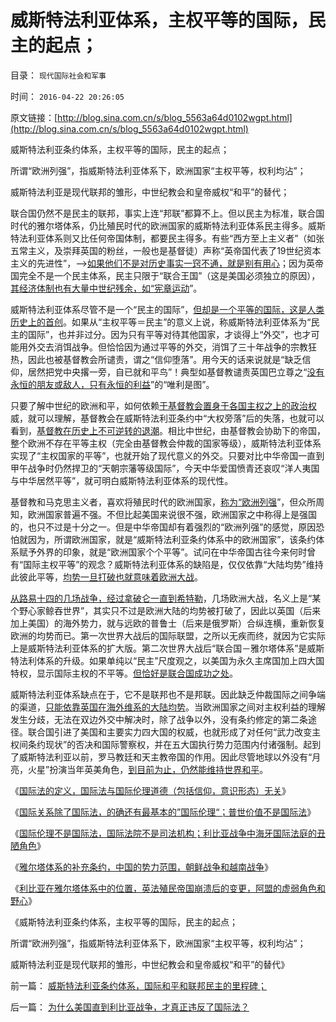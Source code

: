 # 威斯特法利亚体系，主权平等的国际，民主的起点；

目录： `现代国际社会和军事` 

时间： `2016-04-22 20:26:05` 

原文链接：[http://blog.sina.com.cn/s/blog_5563a64d0102wgpt.html](http://blog.sina.com.cn/s/blog_5563a64d0102wgpt.html)

威斯特法利亚条约体系，主权平等的国际，民主的起点；

所谓“欧洲列强”，指威斯特法利亚体系下，欧洲国家“主权平等，权利均沾”；

威斯特法利亚是现代联邦的雏形，中世纪教会和皇帝威权“和平”的替代；

联合国仍然不是民主的联邦，事实上连“邦联”都算不上。但以民主为标准，联合国时代的雅尔塔体系，仍比殖民时代的欧洲国家的威斯特法利亚体系民主得多。威斯特法利亚体系则又比任何帝国体制，都要民主得多。有些“西方至上主义者”（如张五常主义，及崇拜英国的粉丝，一般也是基督徒）声称“英帝国代表了19世纪资本主义的先进性”，——>[如果他们不是对历史事实一窍不通，就是别有用心](../../../2012/1/23/英国是民主社会，英帝国是公有制帝国.md)；因为英帝国完全不是一个民主体系，民主只限于“联合王国”（这是美国必须独立的原因），[其经济体制也有大量中世纪残余，如“宪章运动](../../../2011/12/20/大宪章和宪章运动，工会和通往奴役之路.md)”。

威斯特法利亚体系尽管不是一个“民主的国际”，[但却是一个平等的国际，这是人类历史上的首创](../../../2016/4/7/不承认权(利)平等，就无“外交”观念，还谈何“诚信”？.md)。如果从“主权平等＝民主”的意义上说，称威斯特法利亚体系为“民主的国际”，也并非过分。因为只有平等对待其他国家，才谈得上“外交”，也才可能用外交去消饵战争。但恰恰因为通过平等的外交，消饵了三十年战争的宗教狂热，因此也被基督教会所谴责，谓之“信仰堕落”。用今天的话来说就是“缺乏信仰，居然把党中央撂一旁，自已就和平鸟”！典型如基督教谴责英国巴立尊之“[没有永恒的朋友或敌人，只有永恒的利益](http://darthvad.blog.163.com/blog/static/53399470201061493946107/)”的“唯利是图”。

只要了解中世纪的欧洲和平，如何依赖[于基督教会置身于各国主权之上的政治权](../../../2015/9/4/教皇帝国的确立，意大利城邦的繁荣.md)威，就可以理解，基督教会在威斯特法利亚条约中“大权旁落”后的失落，也就可以看到，[基督教在历史上不可逆转的退潮](../../../2015/9/6/教皇革命具备社会优化而至历史景气的合理性；.md)。相比中世纪，由基督教会协助下的帝国，整个欧洲不存在平等主权（完全由基督教会仲裁的国家等级），威斯特法利亚体系实现了“主权国家的平等”，也就开始了现代意义的外交。只要对比中华帝国一直到甲午战争时仍然捍卫的“天朝宗藩等级国际”，今天中华爱国愤青还哀叹“洋人夷国与中华居然平等”，就可明白威斯特法利亚体系的现代性。

基督教和马克思主义者，喜欢将殖民时代的欧洲国家，[称为“欧洲列强](../../../2010/10/27/民族主义是欧洲资本主义诞生的必要条件.md)”，但众所周知，欧洲国家普遍不强。不但比起美国来说很不强，欧洲国家之中称得上是强国的，也只不过是十分之一。但是中华帝国却有着强烈的“欧洲列强”的感觉，原因恐怕就因为，所谓欧洲国家，就是“威斯特法利亚条约体系中的欧洲国家”，该条约体系赋予外界的印象，就是“欧洲国家个个平等”。试问在中华帝国古往今来何时曾有“国际主权平等”的观念？威斯特法利亚体系的缺陷是，仅仅依靠“大陆均势”维持此彼此平等，[均势一旦打破也就意味着欧洲大战](../../../2011/3/18/资源短缺“生产过剩”？（民粹＋权贵）两次世界大战.md)。

[从路易十四的几场战争，经过拿破仑一直到希特勒](../../../2015/3/12/希特勒的世界观，他和路易十四的四次世界大战.md)，几场欧洲大战，名义上是“某个野心家鲸吞世界”，其实只不过是欧洲大陆的均势被打破了，因此以英国（后来加上美国）的海外势力，就与远欧的普鲁士（后来是俄罗斯）合纵连横，重新恢复欧洲的均势而已。第一次世界大战后的国际联盟，之所以无疾而终，就因为它实际上是威斯特法利亚体系的扩大版。第二次世界大战后“联合国－雅尔塔体系”是威斯特法利体系的升级。如果单纯以“民主”尺度观之，以美国为永久主席国加上四大国特权，显示国际主权的不平等。[但恰好是联合国成功之处](../../../2011/4/16/“全国大选”不是独裁和内战的消毒剂.md)。

威斯特法利亚体系缺点在于，它不是联邦也不是邦联。因此缺乏仲裁国际之间争端的渠道，[只能依靠英国在海外维系的大陆均势](../../../2009/2/20/美英市场经济下大陆均衡战略.md)。当欧洲国家之间对主权利益的理解发生分歧，无法在双边外交中解决时，除了战争以外，没有条约修定的第二条途径。联合国引进了美国和主要实力四大国的权威，也就形成了对任何“武力改变主权间条约现状”的否决和国际警察权，并在五大国执行势力范围内付诸强制。起到了威斯特法利亚以前，罗马教廷和天主教帝国的作用。因此尽管地球以外没有“月亮，火星”扮演当年英美角色，[到目前为止，仍然能维持世界和平](../../../2011/4/2/国民主权原理维系了世界和平.md)。

[](../../../2016/4/16/雅尔塔体系之中美国的战争合法性，及利比亚战争；.md)

《[国际法的定义，国际法与国际伦理道德（包括信仰，意识形态）无关](../../../2016/4/17/国际法的定义及国际伦理，闹革命的讲道德.md)》

《[国际关系除了国际法，的确还有最基本的”国际伦理“；普世价值不是国际法](../../../2016/4/18/“道德哲学＝伦理学”之所谓“普世价值观”于国际法；.md)》

《[国际伦理不是国际法，国际法院不是司法机构；利比亚战争中海牙国际法庭的丑陋角色](../../../2016/4/19/国际法院不是司法机构，它在利比亚战争中的丑陋角色.md)》

《[雅尔塔体系的补充条约，中国的势力范围，朝鲜战争和越南战争](../../../2016/4/20/雅尔塔体系的补充条约，中国的势力范围.md)》

《[利比亚在雅尔塔体系中的位置，英法殖民帝国崩溃后的变更，阿盟的虚弱角色和野心](../../../2016/4/21/为什么美国直到利比亚战争，才真正违反了国际法？.md)》

《威斯特法利亚条约体系，主权平等的国际，民主的起点；

所谓“欧洲列强”，指威斯特法利亚体系下，欧洲国家“主权平等，权利均沾”；

威斯特法利亚是现代联邦的雏形，中世纪教会和皇帝威权“和平”的替代》

前一篇： [威斯特法利亚条约体系，国际和平和联邦民主的里程碑；](../../../2016/4/23/威斯特法利亚条约体系，国际和平和联邦民主的里程碑；.md)

后一篇： [为什么美国直到利比亚战争，才真正违反了国际法？](../../../2016/4/21/为什么美国直到利比亚战争，才真正违反了国际法？.md)

